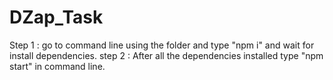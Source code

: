 # DZap_Task

Step 1 : go to command line using the folder and type "npm i" and wait for install dependencies.
step 2 : After all the dependencies installed type "npm start" in command line.
